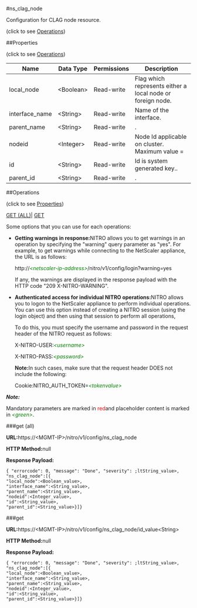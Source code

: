 #ns_clag_node



Configuration for CLAG node resource.

<span>(click to see [Operations](#operations))</span>



##Properties 

<span>(click to see [Operations](#operations))</span>





<table><thead><tr><th>Name</th><th>Data Type</th><th>Permissions</th><th>Description</th></tr></thead><tbody><tr><td>local_node</td><td>&lt;Boolean></td><td>Read-write</td><td>Flag which represents either a local node or foreign node.</td></tr><tr><td>interface_name</td><td>&lt;String></td><td>Read-write</td><td>Name of the interface.</td></tr><tr><td>parent_name</td><td>&lt;String></td><td>Read-write</td><td>.</td></tr><tr><td>nodeid</td><td>&lt;Integer></td><td>Read-write</td><td>Node Id applicable on cluster.<br>Maximum value =</td></tr><tr><td>id</td><td>&lt;String></td><td>Read-write</td><td>Id is system generated key..</td></tr><tr><td>parent_id</td><td>&lt;String></td><td>Read-write</td><td>.</td></tr></tbody></table>

##Operations 

<span>(click to see [Properties](#properties))</span>





[GET (ALL)](#get-all)| [GET](#get)





Some options that you can use for each operations:

<ul><li><p><b>Getting warnings in response:</b>NITRO allows you to get warnings in an operation by specifying the "warning" query parameter as "yes". For example, to get warnings while connecting to the NetScaler appliance, the URL is as follows:</p><p>http://<span style="color:green;font-style:italic;">&lt;netscaler-ip-address&gt;</span>/nitro/v1/config/login?warning=yes</p><p>If any, the warnings are displayed in the response payload with the HTTP code "209 X-NITRO-WARNING".</p></li><li><p><b>Authenticated access for individual NITRO operations:</b>NITRO allows you to logon to the NetScaler appliance to perform individual operations. You can use this option instead of creating a NITRO session (using the login object) and then using that session to perform all operations,</p><p>To do this, you must specify the username and password in the request header of the NITRO request as follows:</p><p>X-NITRO-USER:<span style="color:green;font-style:italic;">&lt;username&gt;</span></p><p>X-NITRO-PASS:<span style="color:green;font-style:italic;">&lt;password&gt;</span></p><p><b>Note:</b>In such cases, make sure that the request header DOES not include the following:</p><p>Cookie:NITRO_AUTH_TOKEN=<span style="color:green;font-style:italic;">&lt;tokenvalue&gt;</span></p></li></ul>







***Note:*** 

Mandatory parameters are marked in <span style="color:#FF0000;">red</span>and placeholder content is marked in <span style="color:green;font-style:italic">&lt;green&gt;</span>.



###get (all)







<b>URL:</b>https://&lt;MGMT-IP&gt;/nitro/v1/config/ns_clag_node

<b>HTTP Method:</b>null

<b>Response Payload: </b>
```
{ "errorcode": 0, "message": "Done", "severity": ;ltString_value>, "ns_clag_node":[{
"local_node":<Boolean_value>,
"interface_name":<String_value>,
"parent_name":<String_value>,
"nodeid":<Integer_value>,
"id":<String_value>,
"parent_id":<String_value>}]}
```







###get







<b>URL:</b>https://&lt;MGMT-IP&gt;/nitro/v1/config/ns_clag_node/id_value&lt;String&gt;

<b>HTTP Method:</b>null

<b>Response Payload: </b>
```
{ "errorcode": 0, "message": "Done", "severity": ;ltString_value>, "ns_clag_node":[{
"local_node":<Boolean_value>,
"interface_name":<String_value>,
"parent_name":<String_value>,
"nodeid":<Integer_value>,
"id":<String_value>,
"parent_id":<String_value>}]}
```







